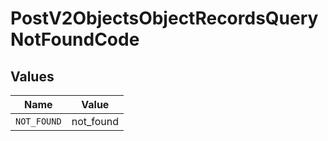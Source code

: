 # PostV2ObjectsObjectRecordsQueryNotFoundCode


## Values

| Name        | Value       |
| ----------- | ----------- |
| `NOT_FOUND` | not_found   |